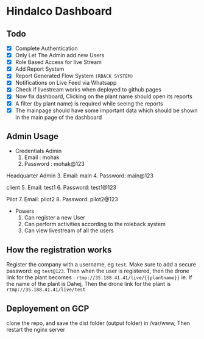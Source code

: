 # Hindalco Dashboard

## Todo 
- [x] Complete Authentication
- [x] Only Let The Admin add new Users
- [x] Role Based Access for live Stream
- [x] Add Report System
- [x] Report Generated Flow System `(RBACK SYSTEM)`
- [x] Notifications on Live Feed via Whatsapp
- [x] Check if livestream works when deployed to github pages
- [x] Now fix dashboard, Clicking on the plant name should open its reports
- [x] A filter (by plant name) is required while seeing the reports
- [x] The mainpage should have some important data which should be shown in the main page of the dashboard

## Admin Usage
- Credentials
Admin
    1. Email : mohak
    2. Password : mohak@123

Headquarter Admin
    3. Email: main
    4. Password: main@123

client
    5. Email: test1
    6. Password: test1@123

Pilot
    7. Email: pilot2
    8. Password: pilot2@123

- Powers
    1. Can register a new User
    2. Can perform activities according to the roleback system
    3. Can view livestream of all the users

## How the registration works
Register the company with a username, eg `test`.
Make sure to add a secure password: eg `test@123`.
Then when the user is registered, then the drone link for the plant becomes : `rtmp://35.188.41.41/live/{{plantname}}`
ie. If the name of the plant is Dahej, Then the drone link for the plant is `rtmp://35.188.41.41/live/test`

## Deployement on GCP
clone the repo, and save the dist folder (output folder) in /var/www,
Then restart the nginx server
